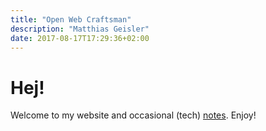 ```yaml
---
title: "Open Web Craftsman"
description: "Matthias Geisler"
date: 2017-08-17T17:29:36+02:00
---
```

# Hej!
Welcome to my website and occasional (tech) [notes](/notes/). Enjoy!